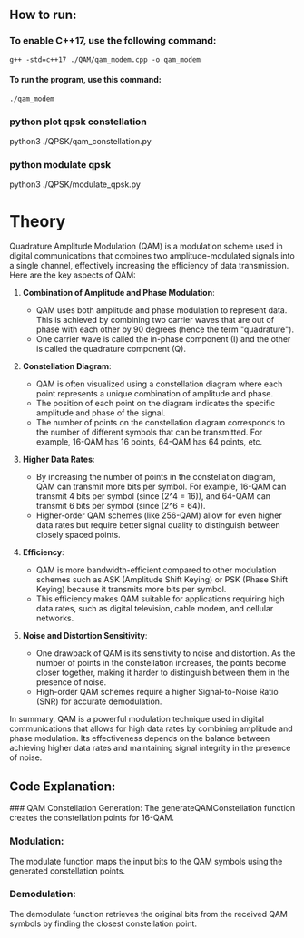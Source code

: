 ## How to run:
### To enable C++17, use the following command:
    g++ -std=c++17 ./QAM/qam_modem.cpp -o qam_modem
#### To run the program, use this command:
    ./qam_modem

### python plot qpsk constellation
python3 ./QPSK/qam_constellation.py

### python modulate qpsk
python3 ./QPSK/modulate_qpsk.py

# Theory
Quadrature Amplitude Modulation (QAM) is a modulation scheme used in digital communications that combines two amplitude-modulated signals into a single channel, effectively increasing the efficiency of data transmission. Here are the key aspects of QAM:

1. **Combination of Amplitude and Phase Modulation**:
   - QAM uses both amplitude and phase modulation to represent data. This is achieved by combining two carrier waves that are out of phase with each other by 90 degrees (hence the term "quadrature").
   - One carrier wave is called the in-phase component (I) and the other is called the quadrature component (Q).

2. **Constellation Diagram**:
   - QAM is often visualized using a constellation diagram where each point represents a unique combination of amplitude and phase.
   - The position of each point on the diagram indicates the specific amplitude and phase of the signal.
   - The number of points on the constellation diagram corresponds to the number of different symbols that can be transmitted. For example, 16-QAM has 16 points, 64-QAM has 64 points, etc.

3. **Higher Data Rates**:
   - By increasing the number of points in the constellation diagram, QAM can transmit more bits per symbol. For example, 16-QAM can transmit 4 bits per symbol (since \(2^4 = 16\)), and 64-QAM can transmit 6 bits per symbol (since \(2^6 = 64\)).
   - Higher-order QAM schemes (like 256-QAM) allow for even higher data rates but require better signal quality to distinguish between closely spaced points.

4. **Efficiency**:
   - QAM is more bandwidth-efficient compared to other modulation schemes such as ASK (Amplitude Shift Keying) or PSK (Phase Shift Keying) because it transmits more bits per symbol.
   - This efficiency makes QAM suitable for applications requiring high data rates, such as digital television, cable modem, and cellular networks.

5. **Noise and Distortion Sensitivity**:
   - One drawback of QAM is its sensitivity to noise and distortion. As the number of points in the constellation increases, the points become closer together, making it harder to distinguish between them in the presence of noise.
   - High-order QAM schemes require a higher Signal-to-Noise Ratio (SNR) for accurate demodulation.

In summary, QAM is a powerful modulation technique used in digital communications that allows for high data rates by combining amplitude and phase modulation. Its effectiveness depends on the balance between achieving higher data rates and maintaining signal integrity in the presence of noise.

## Code Explanation:

### QAM Constellation Generation:
The generateQAMConstellation function creates the constellation points for 16-QAM.

### Modulation:
The modulate function maps the input bits to the QAM symbols using the generated constellation points.

### Demodulation:
The demodulate function retrieves the original bits from the received QAM symbols by finding the closest constellation point.